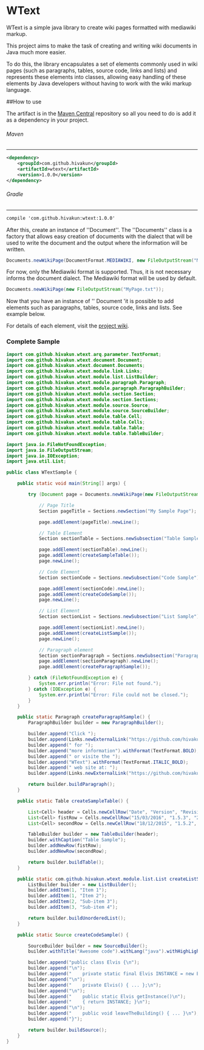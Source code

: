 # WText

WText is a simple java library to create wiki pages formatted with mediawiki markup.

This project aims to make the task of creating and writing wiki documents in Java much more easier.

To do this, the library encapsulates a set of elements commonly used in wiki pages (such as paragraphs, tables, source code, links and lists) and represents these elements into classes, allowing easy handling of these elements by Java developers without having to work with the wiki markup language.

##How to use

The artifact is in the [Maven Central](http://search.maven.org/) repository so all you need to do is add it as a dependency in your project.

###### Maven
----------

``` xml
<dependency>
	<groupId>com.github.hivakun</groupId>
	<artifactId>wtext</artifactId>
	<version>1.0.0</version>
</dependency>
```

###### Gradle
----------

``` xml
compile 'com.github.hivakun:wtext:1.0.0'
```

After this, create an instance of ''Document''. The ''Documents'' class is a factory that allows easy creation of documents with the dialect that will be used to write the document and the output where the information will be written.

```java
Documents.newWikiPage(DocumentFormat.MEDIAWIKI, new FileOutputStream("MyPage.txt"));
```

For now, only the Mediawiki format is supported. Thus, it is not necessary informs the document dialect. The Mediawiki format will be used by default.

```java
Documents.newWikiPage(new FileOutputStream("MyPage.txt"));
```

Now that you have an instance of '' Document 'it is possible to add elements such as paragraphs, tables, source code, links and lists. See example below. 

For details of each element, visit the [project wiki](https://github.com/hivakun/wtext/wiki).

### Complete Sample

```java
import com.github.hivakun.wtext.arq.parameter.TextFormat;
import com.github.hivakun.wtext.document.Document;
import com.github.hivakun.wtext.document.Documents;
import com.github.hivakun.wtext.module.link.Links;
import com.github.hivakun.wtext.module.list.ListBuilder;
import com.github.hivakun.wtext.module.paragraph.Paragraph;
import com.github.hivakun.wtext.module.paragraph.ParagraphBuilder;
import com.github.hivakun.wtext.module.section.Section;
import com.github.hivakun.wtext.module.section.Sections;
import com.github.hivakun.wtext.module.source.Source;
import com.github.hivakun.wtext.module.source.SourceBuilder;
import com.github.hivakun.wtext.module.table.Cell;
import com.github.hivakun.wtext.module.table.Cells;
import com.github.hivakun.wtext.module.table.Table;
import com.github.hivakun.wtext.module.table.TableBuilder;

import java.io.FileNotFoundException;
import java.io.FileOutputStream;
import java.io.IOException;
import java.util.List;

public class WTextSample {

    public static void main(String[] args) {

        try (Document page = Documents.newWikiPage(new FileOutputStream("MyPage.txt"))) {

            // Page Title
            Section pageTitle = Sections.newSection("My Sample Page");

            page.addElement(pageTitle).newLine();

            // Table Element
            Section sectionTable = Sections.newSubsection("Table Sample");

            page.addElement(sectionTable).newLine();
            page.addElement(createSampleTable());
            page.newLine();

            // Code Element
            Section sectionCode = Sections.newSubsection("Code Sample");

            page.addElement(sectionCode).newLine();
            page.addElement(createCodeSample());
            page.newLine();

            // List Element
            Section sectionList = Sections.newSubsection("List Sample");

            page.addElement(sectionList).newLine();
            page.addElement(createListSample());
            page.newLine();

            // Paragraph element
            Section sectionParagraph = Sections.newSubsection("Paragraph Sample");
            page.addElement(sectionParagraph).newLine();
            page.addElement(createParagraphSample());

        } catch (FileNotFoundException e) {
            System.err.println("Error: File not found.");
        } catch (IOException e) {
            System.err.println("Error: File could not be closed.");
        }
    }

    public static Paragraph createParagraphSample() {
        ParagraphBuilder builder = new ParagraphBuilder();

        builder.append("Click ");
        builder.append(Links.newExternalLink("https://github.com/hivakun/wtext/wiki", "here"));
        builder.append(" for ");
        builder.append("more information").withFormat(TextFormat.BOLD);
        builder.append(" or visite the ");
        builder.append("WText").withFormat(TextFormat.ITALIC_BOLD);
        builder.append(" web site at: ");
        builder.append(Links.newExternalLink("https://github.com/hivakun/wtext")).withFormat(TextFormat.CODE);

        return builder.buildParagraph();
    }

    public static Table createSampleTable() {

        List<Cell> header = Cells.newCellRow("Date", "Version", "Revision");
        List<Cell> fistRow = Cells.newCellRow("15/03/2016", "1.5.3", "263");
        List<Cell> secondRow = Cells.newCellRow("18/12/2015", "1.5.2", "250");

        TableBuilder builder = new TableBuilder(header);
        builder.withCaption("Table Sample");
        builder.addNewRow(fistRow);
        builder.addNewRow(secondRow);

        return builder.buildTable();
    }

    public static com.github.hivakun.wtext.module.list.List createListSample() {
        ListBuilder builder = new ListBuilder();
        builder.addItem(1, "Item 1");
        builder.addItem(1, "Item 2");
        builder.addItem(2, "Sub-item 3");
        builder.addItem(3, "Sub-item 4");

        return builder.buildUnorderedList();
    }

    public static Source createCodeSample() {

        SourceBuilder builder = new SourceBuilder();
        builder.withTitle("Awesome code").withLang("java").withHighLight(3, 7, 8);

        builder.append("public class Elvis {\n");
        builder.append("\n");
        builder.append("    private static final Elvis INSTANCE = new Elvis();\n");
        builder.append("\n");
        builder.append("    private Elvis() { ... };\n");
        builder.append("\n");
        builder.append("    public static Elvis getInstance()\n");
        builder.append("    { return INSTANCE; }\n");
        builder.append("\n");
        builder.append("    public void leaveTheBuilding() { ... }\n");
        builder.append("}");

        return builder.buildSource();
    }
}
```